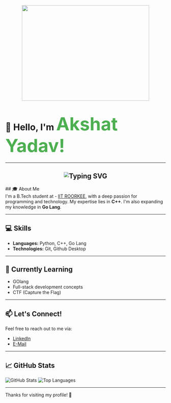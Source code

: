 <div align="center">
  <img src="https://media.giphy.com/media/qgQUggAC3Pfv687qPC/giphy.gif" width="400" height="300"/>
</div>

# 👋 **Hello, I'm** <span style="color: #4CAF50; font-size: 2em; font-weight: bold;">Akshat Yadav!</span>

---

<h2 align="center"> <img src="https://readme-typing-svg.herokuapp.com?font=Fira+Code&weight=600&size=24&pause=1000&color=34F745&center=true&vCenter=true&width=435&lines=Competitive-Programmer;Web+Developer;Always+Learning+%26+Exploring" alt="Typing SVG" /></h2>
<!--
## 👨‍💻 Portfolio
- [Checkout my portfolio](https://sanat-jha.me)
---
-->
## 🎓 About Me <br>
I'm a B.Tech student at - <a href="https://www.iitr.ac.in">IIT ROORKEE</a>, with a deep passion for programming and technology. My expertise lies in <b>C++</b>. I'm also expanding my knowledge in <b>Go Lang</b>.

---

## 💻 Skills
- **Languages:** Python, C++, Go Lang
- **Technologies:** Git, Github Desktop

---

## 🌱 Currently Learning
- GOlang
- Full-stack development concepts
- CTF (Capture the Flag)

---

## 📫 Let's Connect!
Feel free to reach out to me via:
- <a href="https://www.linkedin.com/in/sanatjha4/](https://www.linkedin.com/in/akshat-yadav-383307310/">LinkedIn</a>
- <a href="mailto:akshatyadav1207@gmail.com">E-Mail</a>

---

## 📈 GitHub Stats
![GitHub Stats](https://github-readme-stats.vercel.app/api?username=Akshat1276&show_icons=true&hide_border=true&count_private=true&theme=radical)
![Top Languages](https://github-readme-stats.vercel.app/api/top-langs/?username=Akshat1276&layout=compact&theme=radical)

---

Thanks for visiting my profile! 🚀

